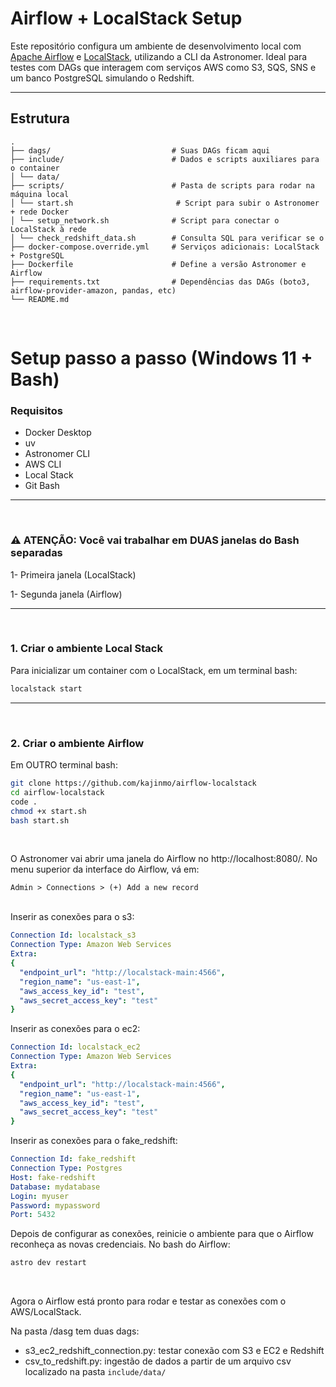 # Airflow + LocalStack Setup

Este repositório configura um ambiente de desenvolvimento local com [Apache Airflow](https://airflow.apache.org/) e [LocalStack](https://localstack.cloud/), utilizando a CLI da Astronomer. Ideal para testes com DAGs que interagem com serviços AWS como S3, SQS, SNS e um banco PostgreSQL simulando o Redshift.

---

## Estrutura

```
.
├── dags/                           # Suas DAGs ficam aqui
├── include/                        # Dados e scripts auxiliares para o container
│ └── data/
├── scripts/                        # Pasta de scripts para rodar na máquina local
│ └── start.sh                       # Script para subir o Astronomer + rede Docker
│ └── setup_network.sh              # Script para conectar o LocalStack à rede
│ └── check_redshift_data.sh        # Consulta SQL para verificar se o              
├── docker-compose.override.yml     # Serviços adicionais: LocalStack + PostgreSQL
├── Dockerfile                      # Define a versão Astronomer e Airflow
├── requirements.txt                # Dependências das DAGs (boto3, airflow-provider-amazon, pandas, etc)
└── README.md
```

<br>

# Setup passo a passo (Windows 11 + Bash)

### Requisitos
- Docker Desktop
- uv
- Astronomer CLI
- AWS CLI
- Local Stack
- Git Bash

---
<br>

### ⚠️ ATENÇÃO: Você vai trabalhar em DUAS janelas do Bash separadas

1- Primeira janela (LocalStack)

1- Segunda janela (Airflow)

---

<br>

### 1. Criar o ambiente Local Stack
Para inicializar um container com o LocalStack, em um terminal bash:
```bash
localstack start
```

---
<br>

### 2. Criar o ambiente Airflow
Em OUTRO terminal bash:

```bash
git clone https://github.com/kajinmo/airflow-localstack
cd airflow-localstack
code .
chmod +x start.sh
bash start.sh
```

<br>

O Astronomer vai abrir uma janela do Airflow no http://localhost:8080/. No menu superior da interface do Airflow, vá em:

`Admin > Connections > (+) Add a new record`

<br>
Inserir as conexões para o s3:

```yaml
Connection Id: localstack_s3
Connection Type: Amazon Web Services
Extra:
{
  "endpoint_url": "http://localstack-main:4566",
  "region_name": "us-east-1",
  "aws_access_key_id": "test",
  "aws_secret_access_key": "test"
}
```

Inserir as conexões para o ec2:
```yaml
Connection Id: localstack_ec2
Connection Type: Amazon Web Services
Extra:
{
  "endpoint_url": "http://localstack-main:4566",
  "region_name": "us-east-1",
  "aws_access_key_id": "test",
  "aws_secret_access_key": "test"
}
```

Inserir as conexões para o fake_redshift:
```yaml
Connection Id: fake_redshift
Connection Type: Postgres
Host: fake-redshift
Database: mydatabase
Login: myuser
Password: mypassword
Port: 5432
```

Depois de configurar as conexões, reinicie o ambiente para que o Airflow reconheça as novas credenciais. No bash do Airflow:

```bash
astro dev restart
```

<br>

Agora o Airflow está pronto para rodar e testar as conexões com o AWS/LocalStack.

Na pasta /dasg tem duas dags:
- s3_ec2_redshift_connection.py: testar conexão com S3 e EC2 e Redshift
- csv_to_redshift.py: ingestão de dados a partir de um arquivo csv localizado na pasta `include/data/`